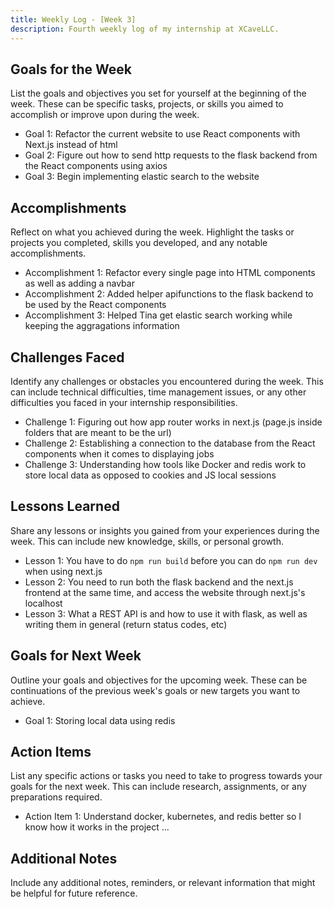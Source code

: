 ```yaml
---
title: Weekly Log - [Week 3]
description: Fourth weekly log of my internship at XCaveLLC.
---
```

## Goals for the Week

List the goals and objectives you set for yourself at the beginning of the week. These can be specific tasks, projects, or skills you aimed to accomplish or improve upon during the week.

- Goal 1: Refactor the current website to use React components with Next.js instead of html
- Goal 2: Figure out how to send http requests to the flask backend from the React components using axios
- Goal 3: Begin implementing elastic search to the website

## Accomplishments

Reflect on what you achieved during the week. Highlight the tasks or projects you completed, skills you developed, and any notable accomplishments.

- Accomplishment 1: Refactor every single page into HTML components as well as adding a navbar
- Accomplishment 2: Added helper apifunctions to the flask backend to be used by the React components
- Accomplishment 3: Helped Tina get elastic search working while keeping the aggragations information 

## Challenges Faced

Identify any challenges or obstacles you encountered during the week. This can include technical difficulties, time management issues, or any other difficulties you faced in your internship responsibilities.

- Challenge 1: Figuring out how app router works in next.js (page.js inside folders that are meant to be the url)
- Challenge 2: Establishing a connection to the database from the React components when it comes to displaying jobs
- Challenge 3: Understanding how tools like Docker and redis work to store local data as opposed to cookies and JS local sessions

## Lessons Learned

Share any lessons or insights you gained from your experiences during the week. This can include new knowledge, skills, or personal growth.

- Lesson 1: You have to do `npm run build` before you can do `npm run dev` when using next.js
- Lesson 2: You need to run both the flask backend and the next.js frontend at the same time, and access the website through next.js's localhost
- Lesson 3: What a REST API is and how to use it with flask, as well as writing them in general (return status codes, etc)

## Goals for Next Week

Outline your goals and objectives for the upcoming week. These can be continuations of the previous week's goals or new targets you want to achieve.

- Goal 1: Storing local data using redis 
## Action Items

List any specific actions or tasks you need to take to progress towards your goals for the next week. This can include research, assignments, or any preparations required.

- Action Item 1: Understand docker, kubernetes, and redis better so I know how it works in the project
...

## Additional Notes

Include any additional notes, reminders, or relevant information that might be helpful for future reference.